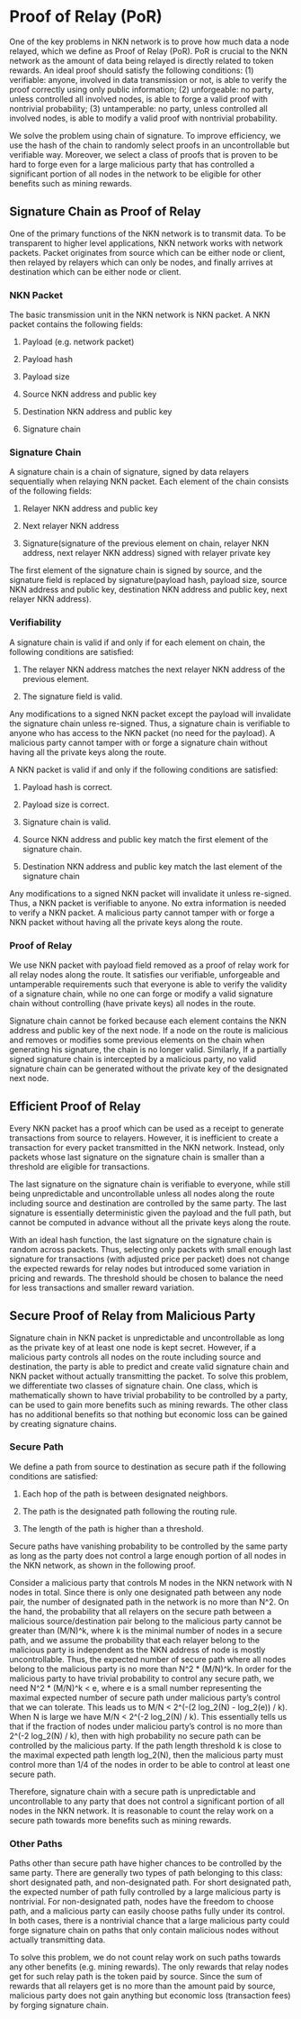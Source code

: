 # Proof of Relay (PoR)

One of the key problems in NKN network is to prove how much data a
node relayed, which we define as Proof of Relay (PoR). PoR is crucial
to the NKN network as the amount of data being relayed is directly
related to token rewards. An ideal proof should satisfy the following
conditions: (1) verifiable: anyone, involved in data transmission or
not, is able to verify the proof correctly using only public
information; (2) unforgeable: no party, unless controlled all involved
nodes, is able to forge a valid proof with nontrivial probability; (3)
untamperable: no party, unless controlled all involved nodes, is able
to modify a valid proof with nontrivial probability.

We solve the problem using chain of signature. To improve efficiency,
we use the hash of the chain to randomly select proofs in an
uncontrollable but verifiable way. Moreover, we select a class of
proofs that is proven to be hard to forge even for a large malicious
party that has controlled a significant portion of all nodes in the
network to be eligible for other benefits such as mining rewards.

## Signature Chain as Proof of Relay

One of the primary functions of the NKN network is to transmit
data. To be transparent to higher level applications, NKN network
works with network packets. Packet originates from source which can be
either node or client, then relayed by relayers which can only be
nodes, and finally arrives at destination which can be either node or
client.

### NKN Packet

The basic transmission unit in the NKN network is NKN packet. A NKN
packet contains the following fields:

1. Payload (e.g. network packet)

2. Payload hash

3. Payload size

4. Source NKN address and public key

5. Destination NKN address and public key

6. Signature chain

### Signature Chain

A signature chain is a chain of signature, signed by data relayers
sequentially when relaying NKN packet. Each element of the chain
consists of the following fields:

1. Relayer NKN address and public key

2. Next relayer NKN address

3. Signature(signature of the previous element on chain, relayer NKN
address, next relayer NKN address) signed with relayer private key

The first element of the signature chain is signed by source, and the
signature field is replaced by signature(payload hash, payload size,
source NKN address and public key, destination NKN address and public
key, next relayer NKN address).

### Verifiability

A signature chain is valid if and only if for each element on chain,
the following conditions are satisfied:

1. The relayer NKN address matches the next relayer NKN address of the
previous element.

2. The signature field is valid.

Any modifications to a signed NKN packet except the payload will
invalidate the signature chain unless re-signed. Thus, a signature
chain is verifiable to anyone who has access to the NKN packet (no
need for the payload). A malicious party cannot tamper with or forge a
signature chain without having all the private keys along the route.

A NKN packet is valid if and only if the following conditions are
satisfied:

1. Payload hash is correct.

2. Payload size is correct.

3. Signature chain is valid.

4. Source NKN address and public key match the first element of the
signature chain.

5. Destination NKN address and public key match the last element of
the signature chain

Any modifications to a signed NKN packet will invalidate it unless
re-signed. Thus, a NKN packet is verifiable to anyone. No extra
information is needed to verify a NKN packet. A malicious party cannot
tamper with or forge a NKN packet without having all the private keys
along the route.

### Proof of Relay

We use NKN packet with payload field removed as a proof of relay work
for all relay nodes along the route. It satisfies our verifiable,
unforgeable and untamperable requirements such that everyone is able
to verify the validity of a signature chain, while no one can forge or
modify a valid signature chain without controlling (have private keys)
all nodes in the route.

Signature chain cannot be forked because each element contains the NKN
address and public key of the next node. If a node on the route is
malicious and removes or modifies some previous elements on the chain
when generating his signature, the chain is no longer
valid. Similarly, If a partially signed signature chain is intercepted
by a malicious party, no valid signature chain can be generated
without the private key of the designated next node.

## Efficient Proof of Relay

Every NKN packet has a proof which can be used as a receipt to
generate transactions from source to relayers. However, it is
inefficient to create a transaction for every packet transmitted in
the NKN network. Instead, only packets whose last signature on the
signature chain is smaller than a threshold are eligible for
transactions.

The last signature on the signature chain is verifiable to everyone,
while still being unpredictable and uncontrollable unless all nodes
along the route including source and destination are controlled by the
same party. The last signature is essentially deterministic given the
payload and the full path, but cannot be computed in advance without
all the private keys along the route.

With an ideal hash function, the last signature on the signature chain
is random across packets. Thus, selecting only packets with small
enough last signature for transactions (with adjusted price per
packet) does not change the expected rewards for relay nodes but
introduced some variation in pricing and rewards. The threshold should
be chosen to balance the need for less transactions and smaller reward
variation.

## Secure Proof of Relay from Malicious Party

Signature chain in NKN packet is unpredictable and uncontrollable as
long as the private key of at least one node is kept secret. However,
if a malicious party controls all nodes on the route including source
and destination, the party is able to predict and create valid
signature chain and NKN packet without actually transmitting the
packet. To solve this problem, we differentiate two classes of
signature chain. One class, which is mathematically shown to have
trivial probability to be controlled by a party, can be used to gain
more benefits such as mining rewards. The other class has no
additional benefits so that nothing but economic loss can be gained by
creating signature chains.

### Secure Path

We define a path from source to destination as secure path if the
following conditions are satisfied:

1. Each hop of the path is between designated neighbors.

2. The path is the designated path following the routing rule.

3. The length of the path is higher than a threshold.

Secure paths have vanishing probability to be controlled by the same
party as long as the party does not control a large enough portion of
all nodes in the NKN network, as shown in the following proof.

Consider a malicious party that controls M nodes in the NKN network
with N nodes in total. Since there is only one designated path between
any node pair, the number of designated path in the network is no more
than N^2. On the hand, the probability that all relayers on the secure
path between a malicious source/destination pair belong to the
malicious party cannot be greater than (M/N)^k, where k is the minimal
number of nodes in a secure path, and we assume the probability that
each relayer belong to the malicious party is independent as the NKN
address of node is mostly uncontrollable. Thus, the expected number of
secure path where all nodes belong to the malicious party is no more
than N^2 * (M/N)^k. In order for the malicious party to have trivial
probability to control any secure path, we need N^2 * (M/N)^k < e,
where e is a small number representing the maximal expected number of
secure path under malicious party’s control that we can tolerate. This
leads us to M/N < 2^(-(2 log_2(N) - log_2(e)) / k). When N is large we
have M/N < 2^(-2 log_2(N) / k). This essentially tells us that if the
fraction of nodes under maliciou party’s control is no more than 2^(-2
log_2(N) / k), then with high probability no secure path can be
controlled by the malicious party. If the path length threshold k is
close to the maximal expected path length log_2(N), then the malicious
party must control more than 1/4 of the nodes in order to be able to
control at least one secure path.

Therefore, signature chain with a secure path is unpredictable and
uncontrollable to any party that does not control a significant
portion of all nodes in the NKN network. It is reasonable to count the
relay work on a secure path towards more benefits such as mining
rewards.

### Other Paths

Paths other than secure path have higher chances to be controlled by
the same party. There are generally two types of path belonging to
this class: short designated path, and non-designated path. For short
designated path, the expected number of path fully controlled by a
large malicious party is nontrivial. For non-designated path, nodes
have the freedom to choose path, and a malicious party can easily
choose paths fully under its control. In both cases, there is a
nontrivial chance that a large malicious party could forge signature
chain on paths that only contain malicious nodes without actually
transmitting data.

To solve this problem, we do not count relay work on such paths
towards any other benefits (e.g. mining rewards). The only rewards
that relay nodes get for such relay path is the token paid by
source. Since the sum of rewards that all relayers get is no more than
the amount paid by source, malicious party does not gain anything but
economic loss (transaction fees) by forging signature chain.
